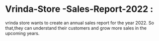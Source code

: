 # Vrinda-Store -Sales-Report-2022 :
vrinda store wants to create an annual sales report for the year 2022. So that,they can understand their customers and grow more sales in the upcoming years.

